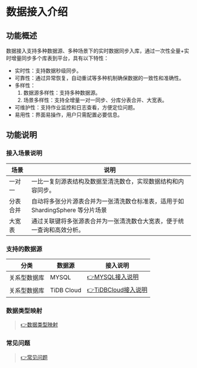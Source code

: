 # 数据接入介绍

## 功能概述

数据接入支持多种数据源、多种场景下的实时数据同步入库，通过一次性全量+实时增量同步多个库表到平台，具有以下特性：

- 实时性：支持数据秒级同步。
- 可靠性：通过异常恢复，自动重试等多种机制确保数据的一致性和准确性。
- 多样性：  
  1. 数据源多样性：支持多种数据源。  
  2. 场景多样性：支持全增量一对一同步、分库分表合并、大宽表。
- 可维护性：支持作业监控和日志查看，方便定位问题。
- 易用性：界面易操作，用户只需配置必要信息。

## 功能说明
### 接入场景说明

|场景		|说明																			|
|--			|--																				|
|一对一		|	一比一复刻源表结构及数据至清洗数仓，实现数据结构和内容同步。						|
|分表合并	|	自动将多张分片源表合并为一张清洗数仓标准表，适用于如 ShardingSphere 等分片场景	|
|大宽表		|	通过关联键将多张源表合并为一张清洗数仓大宽表，便于统一查询和高效分析。				|


### 支持的数据源

|分类		|数据源		|接入说明								|
|--			|--			|--										|
|关系型数据库|	MYSQL	|	[👉MYSQL接入说明](MYSQL接入说明.md)	|
|关系型数据库|	TiDB Cloud	| [👉TiDBCloud接入说明](TiDBCloud接入说明.md)		|

### 数据类型映射
> [👉数据类型映射](数据类型映射.md)

### 常见问题
> [👉常见问题](常见问题.md)


